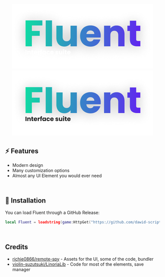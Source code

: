 <h1 align="center">
	<br>
	<img src="Assets/logodark.png#gh-dark-mode-only" alt="fluent">
    <img src="Assets/logolight.png#gh-light-mode-only" alt="fluent">
	<br>
</hi>

## ⚡ Features

- Modern design
- Many customization options
- Almost any UI Element you would ever need 

<br/>


## 🔌 Installation

You can load Fluent through a GitHub Release:

```lua
local Fluent = loadstring(game:HttpGet("https://github.com/dawid-scripts/Fluent/releases/latest/download/main.lua"))()
```

<br/>

## Credits

- [richie0866/remote-spy](https://github.com/richie0866/remote-spy) - Assets for the UI, some of the code, bundler
- [violin-suzutsuki/LinoriaLib](https://github.com/violin-suzutsuki/LinoriaLib) - Code for most of the elements, save manager